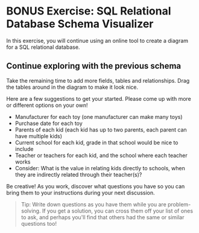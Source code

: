 # BONUS Exercise: SQL Relational Database Schema Visualizer

In this exercise, you will continue using an online tool to create a diagram
for a SQL relational database.

## Continue exploring with the previous schema

Take the remaining time to add more fields, tables and relationships. Drag the
tables around in the diagram to make it look nice.

Here are a few suggestions to get your started. Please come up with more or
different options on your own!

* Manufacturer for each toy (one manufacturer can make many toys)
* Purchase date for each toy
* Parents of each kid (each kid has up to two parents, each parent can have
  multiple kids)
* Current school for each kid, grade in that school would be nice to include
* Teacher or teachers for each kid, and the school where each teacher works
* Consider: What is the value in relating kids directly to schools, when they
  are indirectly related through their teacher(s)?

Be creative! As you work, discover what questions you have so you can bring them
to your instructions during your next discussion.

> Tip: Write down questions as you have them while you are problem-solving. If
> you get a solution, you can cross them off your list of ones to ask, and
> perhaps you'll find that others had the same or similar questions too!